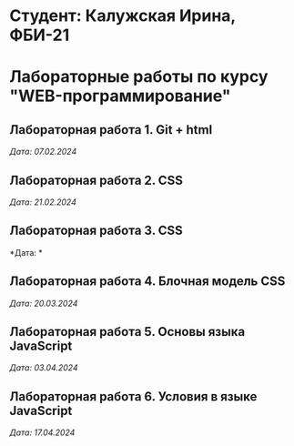 # Студент: Калужская Ирина, ФБИ-21

# Лабораторные работы по курсу "WEB-программирование"

## Лабораторная работа 1. Git + html

*Дата: 07.02.2024*

## Лабораторная работа 2. CSS

*Дата: 21.02.2024*

## Лабораторная работа 3. CSS

*Дата: *

## Лабораторная работа 4. Блочная модель CSS

*Дата: 20.03.2024*

## Лабораторная работа 5. Основы языка JavaScript

*Дата: 03.04.2024*

## Лабораторная работа 6. Условия в языке JavaScript

*Дата: 17.04.2024*

